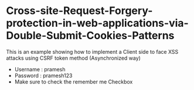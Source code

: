 # Cross-site-Request-Forgery-protection-in-web-applications-via-Double-Submit-Cookies-Patterns
This is an example showing how to implement a Client side to face XSS attacks using CSRF token method (Asynchronized way)

* Username : pramesh
* Password : pramesh123
* Make sure to check the remember me Checkbox

